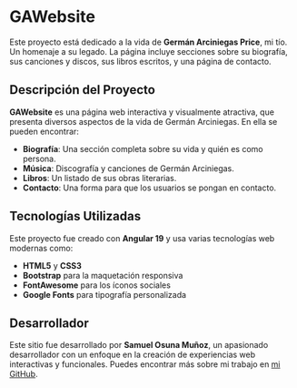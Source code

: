 # GAWebsite

Este proyecto está dedicado a la vida de **Germán Arciniegas Price**, mi tío. Un homenaje a su legado. La página incluye secciones sobre su biografía, sus canciones y discos, sus libros escritos, y una página de contacto.

## Descripción del Proyecto

**GAWebsite** es una página web interactiva y visualmente atractiva, que presenta diversos aspectos de la vida de Germán Arciniegas. En ella se pueden encontrar:

- **Biografía**: Una sección completa sobre su vida y quién es como persona.
- **Música**: Discografía y canciones de Germán Arciniegas.
- **Libros**: Un listado de sus obras literarias.
- **Contacto**: Una forma para que los usuarios se pongan en contacto.

## Tecnologías Utilizadas

Este proyecto fue creado con **Angular 19** y usa varias tecnologías web modernas como:

- **HTML5** y **CSS3**
- **Bootstrap** para la maquetación responsiva
- **FontAwesome** para los íconos sociales
- **Google Fonts** para tipografía personalizada

## Desarrollador

Este sitio fue desarrollado por **Samuel Osuna Muñoz**, un apasionado desarrollador con un enfoque en la creación de experiencias web interactivas y funcionales. Puedes encontrar más sobre mi trabajo en [mi GitHub](https://github.com/xSam08).
